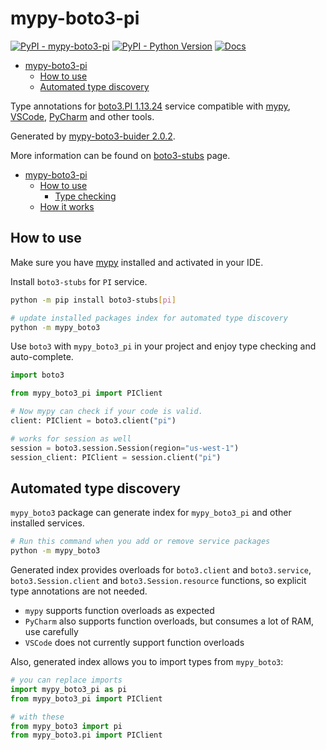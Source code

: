 # mypy-boto3-pi

[![PyPI - mypy-boto3-pi](https://img.shields.io/pypi/v/mypy-boto3-pi.svg?color=blue)](https://pypi.org/project/mypy-boto3-pi)
[![PyPI - Python Version](https://img.shields.io/pypi/pyversions/mypy-boto3-pi.svg?color=blue)](https://pypi.org/project/mypy-boto3-pi)
[![Docs](https://img.shields.io/readthedocs/mypy-boto3-builder.svg?color=blue)](https://mypy-boto3-builder.readthedocs.io/)

- [mypy-boto3-pi](#mypy-boto3-pi)
  - [How to use](#how-to-use)
  - [Automated type discovery](#automated-type-discovery)


Type annotations for
[boto3.PI 1.13.24](https://boto3.amazonaws.com/v1/documentation/api/1.13.24/reference/services/pi.html#PI) service
compatible with [mypy](https://github.com/python/mypy), [VSCode](https://code.visualstudio.com/),
[PyCharm](https://www.jetbrains.com/pycharm/) and other tools.

Generated by [mypy-boto3-buider 2.0.2](https://github.com/vemel/mypy_boto3_builder).

More information can be found on [boto3-stubs](https://pypi.org/project/boto3-stubs/) page.

- [mypy-boto3-pi](#mypy-boto3-pi)
  - [How to use](#how-to-use)
    - [Type checking](#type-checking)
  - [How it works](#how-it-works)

## How to use

Make sure you have [mypy](https://github.com/python/mypy) installed and activated in your IDE.

Install `boto3-stubs` for `PI` service.

```bash
python -m pip install boto3-stubs[pi]

# update installed packages index for automated type discovery
python -m mypy_boto3
```

Use `boto3` with `mypy_boto3_pi` in your project and enjoy type checking and auto-complete.

```python
import boto3

from mypy_boto3_pi import PIClient

# Now mypy can check if your code is valid.
client: PIClient = boto3.client("pi")

# works for session as well
session = boto3.session.Session(region="us-west-1")
session_client: PIClient = session.client("pi")

```

## Automated type discovery

`mypy_boto3` package can generate index for `mypy_boto3_pi` and other installed services.

```bash
# Run this command when you add or remove service packages
python -m mypy_boto3
```

Generated index provides overloads for `boto3.client` and `boto3.service`,
`boto3.Session.client` and `boto3.Session.resource` functions,
so explicit type annotations are not needed.

- `mypy` supports function overloads as expected
- `PyCharm` also supports function overloads, but consumes a lot of RAM, use carefully
- `VSCode` does not currently support function overloads

Also, generated index allows you to import types from `mypy_boto3`:

```python
# you can replace imports
import mypy_boto3_pi as pi
from mypy_boto3_pi import PIClient

# with these
from mypy_boto3 import pi
from mypy_boto3.pi import PIClient
```